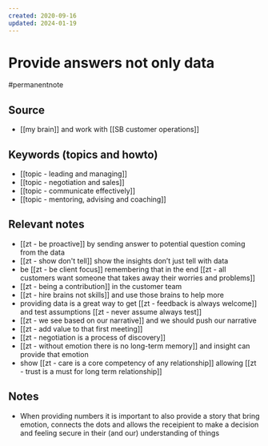 ```yaml
---
created: 2020-09-16
updated: 2024-01-19
---
```

# Provide answers not only data

#permanentnote

## Source
- [[my brain]] and work with [[SB customer operations]]

## Keywords (topics and howto)
- [[topic - leading and managing]]
- [[topic - negotiation and sales]]
- [[topic - communicate effectively]]
- [[topic - mentoring, advising and coaching]]

## Relevant notes
- [[zt - be proactive]] by sending answer to potential question coming from the data
- [[zt - show don't tell]] show the insights don’t just tell with data
- be [[zt - be client focus]]  remembering that in the end [[zt - all customers want someone that takes away their worries and problems]]
- [[zt - being a contribution]] in the customer team
- [[zt - hire brains not skills]] and use those brains to help more
- providing data is a great way to get [[zt - feedback is always welcome]] and test assumptions [[zt - never assume always test]] 
- [[zt - we see based on our narrative]] and we should push our narrative
- [[zt - add value to that first meeting]]
- [[zt - negotiation is a process of discovery]] 
- [[zt - without emotion there is no long-term memory]] and insight can provide that emotion
- show [[zt - care is a core competency of any relationship]] allowing [[zt - trust is a must for long term relationship]]

## Notes
- When providing numbers it is important to also provide a story that bring emotion, connects the dots and allows the receipient to make a decision and feeling secure in their (and our) understanding of things
